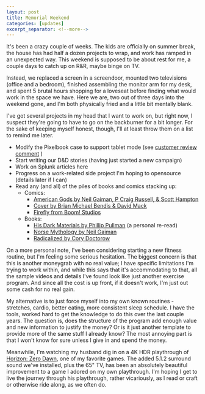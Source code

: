 ```yaml
---
layout: post
title: Memorial Weekend
categories: [updates]
excerpt_separator: <!--more-->
---
```


It's been a crazy couple of weeks. The kids are officially on summer break, the house has had half a dozen projects to wrap, and work has ramped in an unexpected way. This weekend is supposed to be about rest for me, a couple days to catch up on R&R, maybe binge on TV. 

<!--more-->

Instead, we replaced a screen in a screendoor, mounted two televisions (office and a bedroom), finished assembling the monitor arm for my desk, and spent 5 brutal hours shopping for a loveseat before finding what would work in the space we have. Here we are, two out of three days into the weekend gone, and I'm both physically fried and a little bit mentally blank.

I've got several projects in my head that I want to work on, but right now, I suspect they're going to have to go on the backburner for a bit longer. For the sake of keeping myself honest, though, I'll at least throw them on a list to remind me later.

* Modify the Pixelbook case to support tablet mode (see [customer review comment](https://www.amazon.com/gp/customer-reviews/R3G383RE7SZH5A/ref=cm_cr_dp_d_rvw_ttl?ie=UTF8&ASIN=B07D6DPD2N) )
* Start writing our D&D stories (having just started a new campaign)
* Work on Splunk articles here
* Progress on a work-related side project I'm hoping to opensource (details later if I can)
* Read any (and all) of the piles of books and comics stacking up:
  * Comics:
    * [American Gods by Neil Gaiman, P Craig Russell, & Scott Hampton](https://digital.darkhorse.com/series/815/american-gods)
    * [Cover by Brian Michael Bendis & David Mack](https://www.dccomics.com/comics/cover-2018/cover-1)
    * [Firefly from Boom! Studios](https://en.wikipedia.org/wiki/Firefly_(Boom!_Studios_comics))
  * Books:
    * [His Dark Materials by Phillip Pullman](https://en.wikipedia.org/wiki/His_Dark_Materials) (a personal re-read)
    * [Norse Mythology by Neil Gaiman](https://en.wikipedia.org/wiki/Norse_Mythology_(book))
    * [Radicalized by Cory Doctorow](https://www.tor.com/2019/01/16/book-announcements-radicalized-cory-doctorow/)

On a more personal note, I've been considering starting a new fitness routine, but I'm feeling some serious hesitation. The biggest concern is that this is another moneygrab with no real value; I have specific limitations I'm trying to work within, and while this says that it's accommodating to that, all the sample videos and details I've found look like just another exercise program. And since all the cost is up front, if it doesn't work, I'm just out some cash for no real gain.

My alternative is to just force myself into my own known routines - stretches, cardio, better eating, more consistent sleep schedule. I have the tools, worked hard to get the knowledge to do this over the last couple years. The question is, does the structure of the program add enough value and new information to justify the money? Or is it just another template to provide more of the same stuff I already know? The most annoying part is that I won't know for sure unless I give in and spend the money.

Meanwhile, I'm watching my husband dig in on a 4K HDR playthrough of [Horizon: Zero Dawn](https://en.wikipedia.org/wiki/Horizon_Zero_Dawn), one of my favorite games. The added 5.1.2 surround sound we've installed, plus the 65" TV, has been an absolutely beautiful improvement to a game I adored on my own playthrough. I'm hoping I get to live the journey through his playthrough, rather vicariously, as I read or craft or otherwise ride along, as we often do.